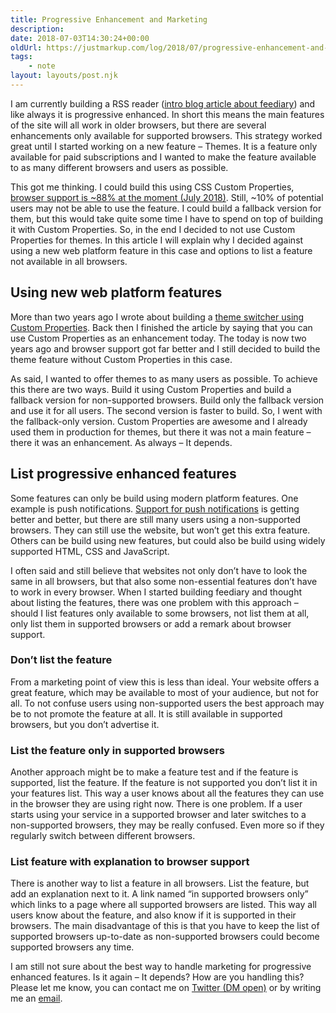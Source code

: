```yaml
---
title: Progressive Enhancement and Marketing
description: 
date: 2018-07-03T14:30:24+00:00
oldUrl: https://justmarkup.com/log/2018/07/progressive-enhancement-and-marketing/
tags:
    - note
layout: layouts/post.njk
---
```


I am currently building a RSS reader ([intro blog article about feediary](https://blog.feediary.com/posts/hellofeediary/)) and like always it is progressive enhanced. In short this means the main features of the site will all work in older browsers, but there are several enhancements only available for supported browsers. This strategy worked great until I started working on a new feature – Themes. It is a feature only available for paid subscriptions and I wanted to make the feature available to as many different browsers and users as possible.

This got me thinking. I could build this using CSS Custom Properties, [browser support is ~88% at the moment (July 2018)](https://caniuse.com/#feat=css-variables). Still, ~10% of potential users may not be able to use the feature. I could build a fallback version for them, but this would take quite some time I have to spend on top of building it with Custom Properties. So, in the end I decided to not use Custom Properties for themes. In this article I will explain why I decided against using a new web platform feature in this case and options to list a feature not available in all browsers.

Using new web platform features
-------------------------------

More than two years ago I wrote about building a [theme switcher using Custom Properties](https://justmarkup.com/log/2016/02/theme-switcher-using-css-custom-properties/). Back then I finished the article by saying that you can use Custom Properties as an enhancement today. The today is now two years ago and browser support got far better and I still decided to build the theme feature without Custom Properties in this case.

As said, I wanted to offer themes to as many users as possible. To achieve this there are two ways. Build it using Custom Properties and build a fallback version for non-supported browsers. Build only the fallback version and use it for all users. The second version is faster to build. So, I went with the fallback-only version. Custom Properties are awesome and I already used them in production for themes, but there it was not a main feature – there it was an enhancement. As always – It depends.

List progressive enhanced features
----------------------------------

Some features can only be build using modern platform features. One example is push notifications. [Support for push notifications](https://caniuse.com/#feat=push-api) is getting better and better, but there are still many users using a non-supported browsers. They can still use the website, but won’t get this extra feature. Others can be build using new features, but could also be build using widely supported HTML, CSS and JavaScript.

I often said and still believe that websites not only don’t have to look the same in all browsers, but that also some non-essential features don’t have to work in every browser. When I started building feediary and thought about listing the features, there was one problem with this approach – should I list features only available to some browsers, not list them at all, only list them in supported browsers or add a remark about browser support.

### Don’t list the feature

From a marketing point of view this is less than ideal. Your website offers a great feature, which may be available to most of your audience, but not for all. To not confuse users using non-supported users the best approach may be to not promote the feature at all. It is still available in supported browsers, but you don’t advertise it.

### List the feature only in supported browsers

Another approach might be to make a feature test and if the feature is supported, list the feature. If the feature is not supported you don’t list it in your features list. This way a user knows about all the features they can use in the browser they are using right now. There is one problem. If a user starts using your service in a supported browser and later switches to a non-supported browsers, they may be really confused. Even more so if they regularly switch between different browsers.

### List feature with explanation to browser support

There is another way to list a feature in all browsers. List the feature, but add an explanation next to it. A link named “in supported browsers only” which links to a page where all supported browsers are listed. This way all users know about the feature, and also know if it is supported in their browsers. The main disadvantage of this is that you have to keep the list of supported browsers up-to-date as non-supported browsers could become supported browsers any time.

I am still not sure about the best way to handle marketing for progressive enhanced features. Is it again – It depends? How are you handling this? Please let me know, you can contact me on [Twitter (DM open)](https://twitter.com/justmarkup) or by writing me an [email](mailto:hallo@justmarkup.com).